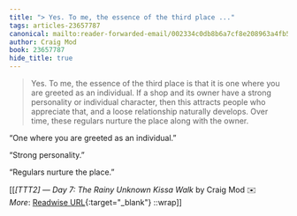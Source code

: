 ```yaml
---
title: "> Yes. To me, the essence of the third place ..."
tags: articles-23657787
canonical: mailto:reader-forwarded-email/002334c0db8b6a7cf8e208963a4fb545
author: Craig Mod
book: 23657787
hide_title: true
---
```


> Yes. To me, the essence of the third place is that it is one where you are greeted as an individual. If a shop and its owner have a strong personality or individual character, then this attracts people who appreciate that, and a loose relationship naturally develops. Over time, these regulars nurture the place along with the owner.

“One where you are greeted as an individual.”

“Strong personality.”

“Regulars nurture the place.”


[[<cite>_[TTT2] — Day 7: The Rainy Unknown Kissa Walk_</cite> by Craig Mod ✉️<br>
_More_: [Readwise URL](https://readwise.io/open/463141489){:target="_blank"}
::wrap]]